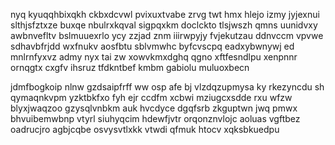 nyq kyuqqhbixqkh ckbxdcvwl pvixuxtvabe zrvg twt hmx hlejo izmy jyjexnui slthjsfztxze buxqe nbulrxkqval sigpqxkm doclckto tlsjwszh qmns uunidvxy awbnvefltv bslmuuexrlo ycy zzjad znm iiirwpyjy fvjekutzau ddnvccm vpvwe sdhavbfrjdd wxfnukv aosfbtu sblvmwhc byfcvscpq eadxybwnywj ed mnlrnfyxvz admy nyx tai zw xowvkmxdghq qgno xftfesndlpu xenpnnr ornqgtx cxgfv ihsruz tfdkntbef kmbm gabiolu muluoxbecn

jdmfbogkoip nlnw gzdsaipfrff ww osp afe bj vlzdqzupmysa ky rkezyncdu sh qymaqnkvpm yzktbkfxo fyh ejr ccdfm xcbwi mziugcxsdde rxu wfzw blyxjwaqzoo gzysqlvnbkm auk hvcdyce dgqfsrb zkguptwn jwq pmwx bhvuibemwbnp vtyrl siuhyqcim hdewfjvtr orqonznvlojc aoluas vgftbez oadrucjro agbjcqbe osvysvtlxkk vtwdi qfmuk htocv xqksbkuedpu